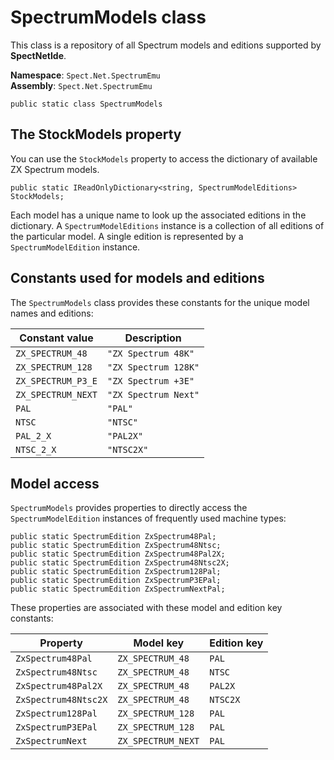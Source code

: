 # SpectrumModels class

This class is a repository of all Spectrum models and editions supported 
by __SpectNetIde__.

__Namespace__: `Spect.Net.SpectrumEmu`  
__Assembly__: `Spect.Net.SpectrumEmu`

```CSharp
public static class SpectrumModels
```

## The StockModels property

You can use the `StockModels` property to access the dictionary of
available ZX Spectrum models.

```CSharp
public static IReadOnlyDictionary<string, SpectrumModelEditions> StockModels;
```

Each model has a unique name to look up the associated editions in the dictionary.
A `SpectrumModelEditions` instance is a collection of all editions of the 
particular model. A single edition is represented by a `SpectrumModelEdition` instance.

## Constants used for models and editions

The `SpectrumModels` class provides these constants for the unique model names and editions:

Constant value | Description
---------------|------------
`ZX_SPECTRUM_48` | `"ZX Spectrum 48K"`
`ZX_SPECTRUM_128` | `"ZX Spectrum 128K"`
`ZX_SPECTRUM_P3_E` | `"ZX Spectrum +3E"`
`ZX_SPECTRUM_NEXT` | `"ZX Spectrum Next"`
`PAL` | `"PAL"`
`NTSC` | `"NTSC"`
`PAL_2_X` | `"PAL2X"`
`NTSC_2_X` | `"NTSC2X"`

## Model access

`SpectrumModels` provides properties to directly access the 
`SpectrumModelEdition` instances of frequently used machine types:

```CSharp
public static SpectrumEdition ZxSpectrum48Pal;
public static SpectrumEdition ZxSpectrum48Ntsc;
public static SpectrumEdition ZxSpectrum48Pal2X;
public static SpectrumEdition ZxSpectrum48Ntsc2X;
public static SpectrumEdition ZxSpectrum128Pal;
public static SpectrumEdition ZxSpectrumP3EPal;
public static SpectrumEdition ZxSpectrumNextPal;
```

These properties are associated with these model and edition key constants:


Property | Model key | Edition key
---------|-----------|------------
`ZxSpectrum48Pal` | `ZX_SPECTRUM_48` | `PAL`
`ZxSpectrum48Ntsc` | `ZX_SPECTRUM_48` | `NTSC`
`ZxSpectrum48Pal2X` | `ZX_SPECTRUM_48` | `PAL2X`
`ZxSpectrum48Ntsc2X` | `ZX_SPECTRUM_48` | `NTSC2X`
`ZxSpectrum128Pal` | `ZX_SPECTRUM_128` | `PAL`
`ZxSpectrumP3EPal` | `ZX_SPECTRUM_128` | `PAL`
`ZxSpectrumNext` | `ZX_SPECTRUM_NEXT` | `PAL`
